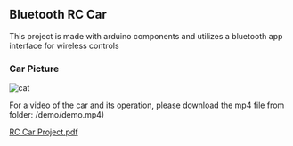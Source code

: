 ## Bluetooth RC Car
This project is made with arduino components and utilizes a bluetooth app interface for wireless controls

### Car Picture

![cat](doc/car.png)

For a video of the car and its operation, please download the mp4 file from folder: /demo/demo.mp4)

[RC Car Project.pdf](https://github.com/user-attachments/files/16132399/RC.Car.Project.pdf)
